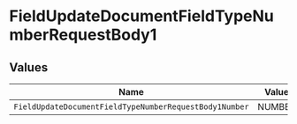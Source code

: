 # FieldUpdateDocumentFieldTypeNumberRequestBody1


## Values

| Name                                                   | Value                                                  |
| ------------------------------------------------------ | ------------------------------------------------------ |
| `FieldUpdateDocumentFieldTypeNumberRequestBody1Number` | NUMBER                                                 |